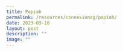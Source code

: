 ```yaml
---
title: Popiah
permalink: /resources/connexionsg/popiah/
date: 2023-03-10
layout: post
description: ""
image: ""
---
```

